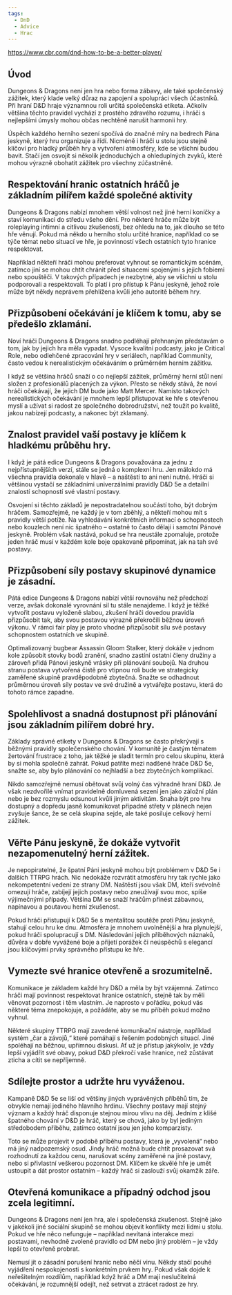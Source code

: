 ```yaml
---
tags:
  - DnD
  - Advice
  - Hrac
---
```


https://www.cbr.com/dnd-how-to-be-a-better-player/

## Úvod
Dungeons & Dragons není jen hra nebo forma zábavy, ale také společenský zážitek, který klade velký důraz na zapojení a spolupráci všech účastníků. Při hraní D&D hraje významnou roli určitá společenská etiketa. Ačkoliv většina těchto pravidel vychází z prostého zdravého rozumu, i hráči s nejlepšími úmysly mohou občas nechtěně narušit harmonii hry.

Úspěch každého herního sezení spočívá do značné míry na bedrech Pána jeskyně, který hru organizuje a řídí. Nicméně i hráči u stolu jsou stejně klíčoví pro hladký průběh hry a vytvoření atmosféry, kde se všichni budou bavit. Stačí jen osvojit si několik jednoduchých a ohleduplných zvyků, které mohou výrazně obohatit zážitek pro všechny zúčastněné.

## Respektování hranic ostatních hráčů je základním pilířem každé společné aktivity
Dungeons & Dragons nabízí mnohem větší volnost než jiné herní koníčky a staví komunikaci do středu všeho dění. Pro některé hráče může být roleplaying intimní a citlivou zkušeností, bez ohledu na to, jak dlouho se této hře věnují. Pokud má někdo u herního stolu určité hranice, například co se týče témat nebo situací ve hře, je povinností všech ostatních tyto hranice respektovat.

Například někteří hráči mohou preferovat vyhnout se romantickým scénám, zatímco jiní se mohou chtít chránit před situacemi spojenými s jejich fobiemi nebo spouštěči. V takových případech je nezbytné, aby se všichni u stolu podporovali a respektovali. To platí i pro přístup k Pánu jeskyně, jehož role může být někdy neprávem přehlížena kvůli jeho autoritě během hry.

## Přizpůsobení očekávání je klíčem k tomu, aby se předešlo zklamání.
Noví hráči Dungeons & Dragons snadno podléhají přehnaným představám o tom, jak by jejich hra měla vypadat. Vysoce kvalitní podcasty, jako je Critical Role, nebo odlehčené zpracování hry v seriálech, například Community, často vedou k nerealistickým očekáváním o průměrném herním zážitku.

I když se většina hráčů snaží o co nejlepší zážitek, průměrný herní stůl není složen z profesionálů placených za výkon. Přesto se někdy stává, že noví hráči očekávají, že jejich DM bude jako Matt Mercer. Namísto takových nerealistických očekávání je mnohem lepší přistupovat ke hře s otevřenou myslí a užívat si radost ze společného dobrodružství, než toužit po kvalitě, jakou nabízejí podcasty, a nakonec být zklamaný.
## Znalost pravidel vaší postavy je klíčem k hladkému průběhu hry.
I když je pátá edice Dungeons & Dragons považována za jednu z nejpřístupnějších verzí, stále se jedná o komplexní hru. Jen málokdo má všechna pravidla dokonale v hlavě – a naštěstí to ani není nutné. Hráči si většinou vystačí se základními univerzálními pravidly D&D 5e a detailní znalostí schopností své vlastní postavy.

Osvojení si těchto základů je nepostradatelnou součástí toho, být dobrým hráčem. Samozřejmě, ne každý je v tom zběhlý, a někteří mohou mít s pravidly větší potíže. Na vyhledávání konkrétních informací o schopnostech nebo kouzlech není nic špatného – ostatně to často dělají i samotní Pánové jeskyně. Problém však nastává, pokud se hra neustále zpomaluje, protože jeden hráč musí v každém kole boje opakovaně připomínat, jak na tah své postavy.
## Přizpůsobení síly postavy skupinové dynamice je zásadní.
Pátá edice Dungeons & Dragons nabízí větší rovnováhu než předchozí verze, avšak dokonalé vyrovnání sil tu stále nenajdeme. I když je těžké vytvořit postavu vyloženě slabou, zkušení hráči dovedou pravidla přizpůsobit tak, aby svou postavou výrazně překročili běžnou úroveň výkonu. V rámci fair play je proto vhodné přizpůsobit sílu své postavy schopnostem ostatních ve skupině.

Optimalizovaný bugbear Assassin Gloom Stalker, který dokáže v jednom kole způsobit stovky bodů zranění, snadno zastíní ostatní členy družiny a zároveň přidá Pánovi jeskyně vrásky při plánování soubojů. Na druhou stranu postava vytvořená čistě pro vtipnou roli bude ve strategicky zaměřené skupině pravděpodobně zbytečná. Snažte se odhadnout průměrnou úroveň síly postav ve své družině a vytvářejte postavu, která do tohoto rámce zapadne.
## Spolehlivost a snadná dostupnost při plánování jsou základním pilířem dobré hry.
Základy správné etikety v Dungeons & Dragons se často překrývají s běžnými pravidly společenského chování. V komunitě je častým tématem žertování frustrace z toho, jak těžké je sladit termín pro celou skupinu, která by si mohla společně zahrát. Pokud patříte mezi nadšené hráče D&D 5e, snažte se, aby bylo plánování co nejhladší a bez zbytečných komplikací.

Nikdo samozřejmě nemusí obětovat svůj volný čas výhradně hraní D&D. Je však nezdvořilé vnímat pravidelně domluvená sezení jen jako záložní plán nebo je bez rozmyslu odsunout kvůli jiným aktivitám. Snaha být pro hru dostupný a dopředu jasně komunikovat případné střety v plánech nejen zvyšuje šance, že se celá skupina sejde, ale také posiluje celkový herní zážitek.
## Věřte Pánu jeskyně, že dokáže vytvořit nezapomenutelný herní zážitek.
Je nepopiratelné, že špatní Páni jeskyně mohou být problémem v D&D 5e i dalších TTRPG hrách. Nic nedokáže rozvrátit atmosféru hry tak rychle jako nekompetentní vedení ze strany DM. Naštěstí jsou však DM, kteří svévolně omezují hráče, zabíjejí jejich postavy nebo zneužívají svou moc, spíše výjimečnými případy. Většina DM se snaží hráčům přinést zábavnou, napínavou a poutavou herní zkušenost.

Pokud hráči přistupují k D&D 5e s mentalitou soutěže proti Pánu jeskyně, stahují celou hru ke dnu. Atmosféra je mnohem uvolněnější a hra plynulejší, pokud hráči spolupracují s DM. Následování jejich příběhových náznaků, důvěra v dobře vyvážené boje a přijetí porážek či neúspěchů s elegancí jsou klíčovými prvky správného přístupu ke hře.

## Vymezte své hranice otevřeně a srozumitelně.
Komunikace je základem každé hry D&D a měla by být vzájemná. Zatímco hráči mají povinnost respektovat hranice ostatních, stejně tak by měli věnovat pozornost i těm vlastním. Je naprosto v pořádku, pokud vás některé téma znepokojuje, a požádáte, aby se mu příběh pokud možno vyhnul.

Některé skupiny TTRPG mají zavedené komunikační nástroje, například systém „čar a závojů,“ které pomáhají s řešením podobných situací. Jiné spoléhají na běžnou, upřímnou diskusi. Ať už je přístup jakýkoliv, je vždy lepší vyjádřit své obavy, pokud D&D překročí vaše hranice, než zůstávat zticha a cítit se nepříjemně.
## Sdílejte prostor a udržte hru vyváženou.
Kampaně D&D 5e se liší od většiny jiných vyprávěných příběhů tím, že obvykle nemají jediného hlavního hrdinu. Všechny postavy mají stejný význam a každý hráč disponuje stejnou mírou vlivu na děj. Jedním z klišé špatného chování v D&D je hráč, který se chová, jako by byl jediným středobodem příběhu, zatímco ostatní jsou jen jeho komparzisty.

Toto se může projevit v podobě příběhu postavy, která je „vyvolená“ nebo má jiný nadpozemský osud. Jindy hráč možná bude chtít prosazovat svá rozhodnutí za každou cenu, narušovat scény zaměřené na jiné postavy, nebo si přivlastní veškerou pozornost DM. Klíčem ke skvělé hře je umět ustoupit a dát prostor ostatním – každý hráč si zaslouží svůj okamžik záře.
## Otevřená komunikace a případný odchod jsou zcela legitimní.
Dungeons & Dragons není jen hra, ale i společenská zkušenost. Stejně jako v jakékoli jiné sociální skupině se mohou objevit konflikty mezi lidmi u stolu. Pokud ve hře něco nefunguje – například nevítaná interakce mezi postavami, nevhodně zvolené pravidlo od DM nebo jiný problém – je vždy lepší to otevřeně probrat.

Nemusí jít o zásadní porušení hranic nebo něčí vinu. Někdy stačí pouhé vyjádření nespokojenosti s konkrétním prvkem hry. Pokud však dojde k neřešitelným rozdílům, například když hráč a DM mají neslučitelná očekávání, je rozumnější odejít, než setrvat a ztrácet radost ze hry.